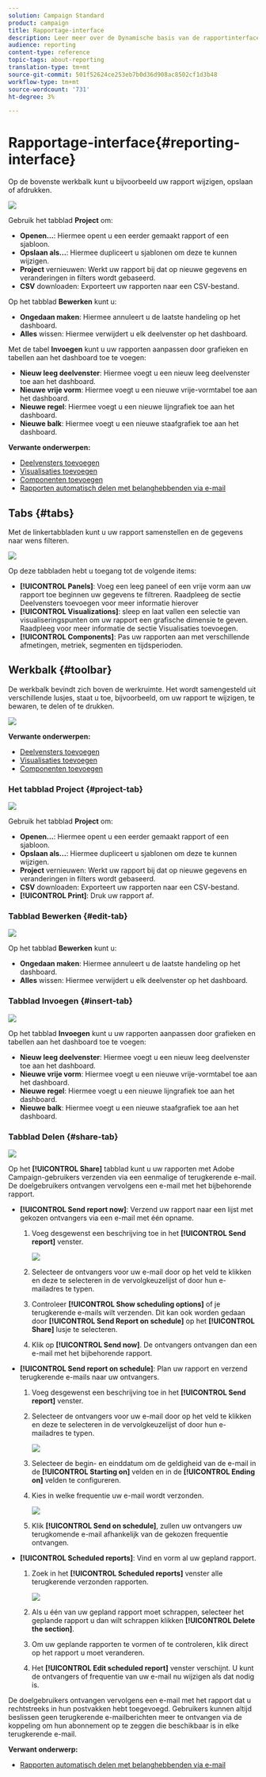 ```yaml
---
solution: Campaign Standard
product: campaign
title: Rapportage-interface
description: Leer meer over de Dynamische basis van de rapportinterface en hoe te door de verschillende lusjes en de menu's te navigeren.
audience: reporting
content-type: reference
topic-tags: about-reporting
translation-type: tm+mt
source-git-commit: 501f52624ce253eb7b0d36d908ac8502cf1d3b48
workflow-type: tm+mt
source-wordcount: '731'
ht-degree: 3%

---
```



# Rapportage-interface{#reporting-interface}

Op de bovenste werkbalk kunt u bijvoorbeeld uw rapport wijzigen, opslaan of afdrukken.

![](assets/dynamic_report_toolbar.png)

Gebruik het tabblad **Project** om:

* **Openen...**: Hiermee opent u een eerder gemaakt rapport of een sjabloon.
* **Opslaan als...**: Hiermee dupliceert u sjablonen om deze te kunnen wijzigen.
* **Project** vernieuwen: Werkt uw rapport bij dat op nieuwe gegevens en veranderingen in filters wordt gebaseerd.
* **CSV** downloaden: Exporteert uw rapporten naar een CSV-bestand.

Op het tabblad **Bewerken** kunt u:

* **Ongedaan maken**: Hiermee annuleert u de laatste handeling op het dashboard.
* **Alles** wissen: Hiermee verwijdert u elk deelvenster op het dashboard.

Met de tabel **Invoegen** kunt u uw rapporten aanpassen door grafieken en tabellen aan het dashboard toe te voegen:

* **Nieuw leeg deelvenster**: Hiermee voegt u een nieuw leeg deelvenster toe aan het dashboard.
* **Nieuwe vrije vorm**: Hiermee voegt u een nieuwe vrije-vormtabel toe aan het dashboard.
* **Nieuwe regel**: Hiermee voegt u een nieuwe lijngrafiek toe aan het dashboard.
* **Nieuwe balk**: Hiermee voegt u een nieuwe staafgrafiek toe aan het dashboard.

**Verwante onderwerpen:**

* [Deelvensters toevoegen](../../reporting/using/adding-panels.md)
* [Visualisaties toevoegen](../../reporting/using/adding-visualizations.md)
* [Componenten toevoegen](../../reporting/using/adding-components.md)
* [Rapporten automatisch delen met belanghebbenden via e-mail](https://helpx.adobe.com/campaign/kb/simplify-campaign-management.html#Reportandshareinsightswithallstakeholders)

## Tabs {#tabs}

Met de linkertabbladen kunt u uw rapport samenstellen en de gegevens naar wens filteren.

![](assets/dynamic_report_interface.png)

Op deze tabbladen hebt u toegang tot de volgende items:

* **[!UICONTROL Panels]**: Voeg een leeg paneel of een vrije vorm aan uw rapport toe beginnen uw gegevens te filtreren. Raadpleeg de sectie Deelvensters toevoegen voor meer informatie hierover
* **[!UICONTROL Visualizations]**: sleep en laat vallen een selectie van visualiseringspunten om uw rapport een grafische dimensie te geven. Raadpleeg voor meer informatie de sectie Visualisaties toevoegen.
* **[!UICONTROL Components]**: Pas uw rapporten aan met verschillende afmetingen, metriek, segmenten en tijdsperioden.

## Werkbalk {#toolbar}

De werkbalk bevindt zich boven de werkruimte. Het wordt samengesteld uit verschillende lusjes, staat u toe, bijvoorbeeld, om uw rapport te wijzigen, te bewaren, te delen of te drukken.

![](assets/dynamic_report_toolbar.png)

**Verwante onderwerpen:**

* [Deelvensters toevoegen](../../reporting/using/adding-panels.md)
* [Visualisaties toevoegen](../../reporting/using/adding-visualizations.md)
* [Componenten toevoegen](../../reporting/using/adding-components.md)

### Het tabblad Project {#project-tab}

![](assets/tab_project.png)

Gebruik het tabblad **Project** om:

* **Openen...**: Hiermee opent u een eerder gemaakt rapport of een sjabloon.
* **Opslaan als...**: Hiermee dupliceert u sjablonen om deze te kunnen wijzigen.
* **Project** vernieuwen: Werkt uw rapport bij dat op nieuwe gegevens en veranderingen in filters wordt gebaseerd.
* **CSV** downloaden: Exporteert uw rapporten naar een CSV-bestand.
* **[!UICONTROL Print]**: Druk uw rapport af.

### Tabblad Bewerken {#edit-tab}

![](assets/tab_edit.png)

Op het tabblad **Bewerken** kunt u:

* **Ongedaan maken**: Hiermee annuleert u de laatste handeling op het dashboard.
* **Alles** wissen: Hiermee verwijdert u elk deelvenster op het dashboard.

### Tabblad Invoegen {#insert-tab}

![](assets/tab_insert.png)

Op het tabblad **Invoegen** kunt u uw rapporten aanpassen door grafieken en tabellen aan het dashboard toe te voegen:

* **Nieuw leeg deelvenster**: Hiermee voegt u een nieuw leeg deelvenster toe aan het dashboard.
* **Nieuwe vrije vorm**: Hiermee voegt u een nieuwe vrije-vormtabel toe aan het dashboard.
* **Nieuwe regel**: Hiermee voegt u een nieuwe lijngrafiek toe aan het dashboard.
* **Nieuwe balk**: Hiermee voegt u een nieuwe staafgrafiek toe aan het dashboard.

### Tabblad Delen {#share-tab}

![](assets/tab_share_1.png)

Op het **[!UICONTROL Share]** tabblad kunt u uw rapporten met Adobe Campaign-gebruikers verzenden via een eenmalige of terugkerende e-mail. De doelgebruikers ontvangen vervolgens een e-mail met het bijbehorende rapport.

* **[!UICONTROL Send report now]**: Verzend uw rapport naar een lijst met gekozen ontvangers via een e-mail met één opname.

   1. Voeg desgewenst een beschrijving toe in het **[!UICONTROL Send report]** venster.

      ![](assets/tab_share_4.png)

   1. Selecteer de ontvangers voor uw e-mail door op het veld te klikken en deze te selecteren in de vervolgkeuzelijst of door hun e-mailadres te typen.
   1. Controleer **[!UICONTROL Show scheduling options]** of je terugkerende e-mails wilt verzenden. Dit kan ook worden gedaan door **[!UICONTROL Send Report on schedule]** op het **[!UICONTROL Share]** lusje te selecteren.
   1. Klik op **[!UICONTROL Send now]**. De ontvangers ontvangen dan een e-mail met het bijbehorende rapport.

* **[!UICONTROL Send report on schedule]**: Plan uw rapport en verzend terugkerende e-mails naar uw ontvangers.

   1. Voeg desgewenst een beschrijving toe in het **[!UICONTROL Send report]** venster.
   1. Selecteer de ontvangers voor uw e-mail door op het veld te klikken en deze te selecteren in de vervolgkeuzelijst of door hun e-mailadres te typen.

      ![](assets/tab_share_5.png)

   1. Selecteer de begin- en einddatum om de geldigheid van de e-mail in de **[!UICONTROL Starting on]** velden en in de **[!UICONTROL Ending on]** velden te configureren.
   1. Kies in welke frequentie uw e-mail wordt verzonden.

      ![](assets/tab_share_2.png)

   1. Klik **[!UICONTROL Send on schedule]**, zullen uw ontvangers uw terugkomende e-mail afhankelijk van de gekozen frequentie ontvangen.

* **[!UICONTROL Scheduled reports]**: Vind en vorm al uw gepland rapport.

   1. Zoek in het **[!UICONTROL Scheduled reports]** venster alle terugkerende verzonden rapporten.

      ![](assets/tab_share_3.png)

   1. Als u één van uw gepland rapport moet schrappen, selecteer het geplande rapport u dan wilt schrappen klikken **[!UICONTROL Delete the section]**.
   1. Om uw geplande rapporten te vormen of te controleren, klik direct op het rapport u moet veranderen.
   1. Het **[!UICONTROL Edit scheduled report]** venster verschijnt. U kunt de ontvangers of frequentie van uw e-mail nu wijzigen als dat nodig is.

De doelgebruikers ontvangen vervolgens een e-mail met het rapport dat u rechtstreeks in hun postvakken hebt toegevoegd. Gebruikers kunnen altijd beslissen geen terugkerende e-mailberichten meer te ontvangen via de koppeling om hun abonnement op te zeggen die beschikbaar is in elke terugkerende e-mail.

**Verwant onderwerp:**

* [Rapporten automatisch delen met belanghebbenden via e-mail](https://helpx.adobe.com/campaign/kb/simplify-campaign-management.html#Reportandshareinsightswithallstakeholders)
